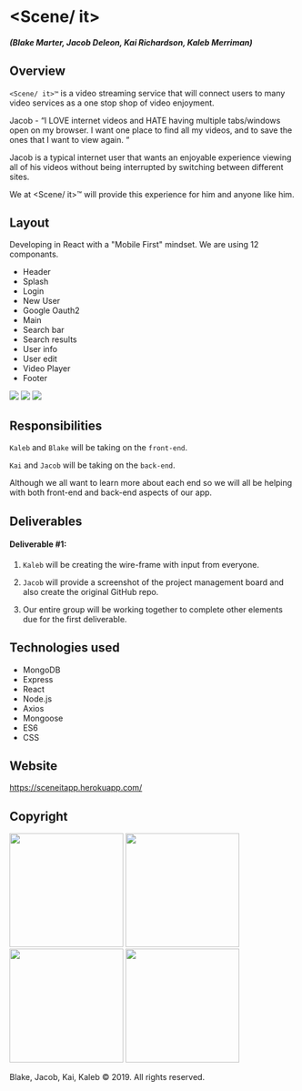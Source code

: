 # <Scene/ it>

##### (Blake Marter, Jacob Deleon, Kai Richardson, Kaleb Merriman)

## Overview

`<Scene/ it>™` is a video streaming service that will connect users to many video services as a one stop shop of video enjoyment. 

Jacob -
“I LOVE internet videos and HATE having multiple tabs/windows open on my browser. I want one place to find all my videos, and to save the ones that I want to view again. “

Jacob is a typical internet user that wants an enjoyable experience viewing all of his videos without being interrupted by switching between different sites.

We at <Scene/ it>™ will provide this experience for him and anyone like him. 


## Layout

Developing in React with a "Mobile First" mindset. We are using 12 componants. 

* Header
* Splash
* Login
* New User
* Google Oauth2
* Main
* Search bar
* Search results
* User info
* User edit
* Video Player
* Footer

<image src='client\public\Images\Screenshot (31).png'>
<image src='client\public\Images\Screenshot (32).png'>
<image src='client\public\Images\Screenshot (33).png'>

## Responsibilities

`Kaleb` and `Blake` will be taking on the `front-end`.

`Kai` and `Jacob` will be taking on the `back-end`.

Although we all want to learn more about each end so we will all be helping with both front-end and back-end aspects of our app.

## Deliverables

#### Deliverable #1: 

1. `Kaleb` will be creating the wire-frame with input from everyone.

2. `Jacob` will provide a screenshot of the project management board and also create the original GitHub repo.

3. Our entire group will be working together to complete other elements due for the first deliverable.

## Technologies used

* MongoDB
* Express
* React
* Node.js
* Axios
* Mongoose
* ES6
* CSS

## Website

https://sceneitapp.herokuapp.com/

## Copyright

<image src='client\public\Images\BlakeHeadShot.png' width='200px' display='inline'>
<image src='client\public\Images\JacobHeadShot.JPG' width='200px' display='inline'>
<image src='client\public\Images\KaiHeadShot.jpg' width='200px' display='inline'>
<image src='client\public\Images\KalebHeadShot.jpg' width='200px' display='inline'>

Blake, Jacob, Kai, Kaleb © 2019.  All rights reserved.
